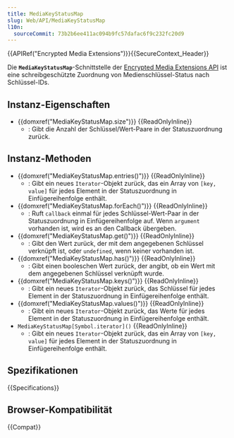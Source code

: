 ```yaml
---
title: MediaKeyStatusMap
slug: Web/API/MediaKeyStatusMap
l10n:
  sourceCommit: 73b2b6ee411ac094b9fc57dafac6f9c232fc20d9
---
```


{{APIRef("Encrypted Media Extensions")}}{{SecureContext_Header}}

Die **`MediaKeyStatusMap`**-Schnittstelle der [Encrypted Media Extensions API](/de/docs/Web/API/Encrypted_Media_Extensions_API) ist eine schreibgeschützte Zuordnung von Medienschlüssel-Status nach Schlüssel-IDs.

## Instanz-Eigenschaften

- {{domxref("MediaKeyStatusMap.size")}} {{ReadOnlyInline}}
  - : Gibt die Anzahl der Schlüssel/Wert-Paare in der Statuszuordnung zurück.

## Instanz-Methoden

- {{domxref("MediaKeyStatusMap.entries()")}} {{ReadOnlyInline}}
  - : Gibt ein neues `Iterator`-Objekt zurück, das ein Array von `[key, value]` für jedes Element in der Statuszuordnung in Einfügereihenfolge enthält.
- {{domxref("MediaKeyStatusMap.forEach()")}} {{ReadOnlyInline}}
  - : Ruft `callback` einmal für jedes Schlüssel-Wert-Paar in der Statuszuordnung in Einfügereihenfolge auf. Wenn `argument` vorhanden ist, wird es an den Callback übergeben.
- {{domxref("MediaKeyStatusMap.get()")}} {{ReadOnlyInline}}
  - : Gibt den Wert zurück, der mit dem angegebenen Schlüssel verknüpft ist, oder `undefined`, wenn keiner vorhanden ist.
- {{domxref("MediaKeyStatusMap.has()")}} {{ReadOnlyInline}}
  - : Gibt einen booleschen Wert zurück, der angibt, ob ein Wert mit dem angegebenen Schlüssel verknüpft wurde.
- {{domxref("MediaKeyStatusMap.keys()")}} {{ReadOnlyInline}}
  - : Gibt ein neues `Iterator`-Objekt zurück, das Schlüssel für jedes Element in der Statuszuordnung in Einfügereihenfolge enthält.
- {{domxref("MediaKeyStatusMap.values()")}} {{ReadOnlyInline}}
  - : Gibt ein neues `Iterator`-Objekt zurück, das Werte für jedes Element in der Statuszuordnung in Einfügereihenfolge enthält.
- `MediaKeyStatusMap[Symbol.iterator]()` {{ReadOnlyInline}}
  - : Gibt ein neues `Iterator`-Objekt zurück, das ein Array von `[key, value]` für jedes Element in der Statuszuordnung in Einfügereihenfolge enthält.

## Spezifikationen

{{Specifications}}

## Browser-Kompatibilität

{{Compat}}
